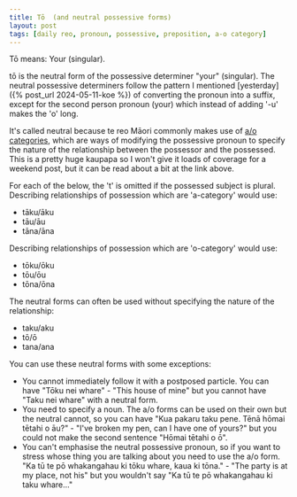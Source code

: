 ```yaml
---
title: Tō  (and neutral possessive forms)
layout: post
tags: [daily reo, pronoun, possessive, preposition, a-o category]
---
```


Tō means: Your (singular).

tō is the neutral form of the possessive determiner "your" (singular). The neutral possessive determiners follow the pattern I mentioned [yesterday]({% post_url 2024-05-11-koe %}) of converting the pronoun into a suffix, except for the second person pronoun (your) which instead of adding '-u' makes the 'o' long.

It's called neutral because te reo Māori commonly makes use of [a/o categories](https://kupu.maori.nz/possession/the-a-o-categories), which are ways of modifying the possessive pronoun to specify the nature of the relationship between the possessor and the possessed. This is a pretty huge kaupapa so I won't give it loads of coverage for a weekend post, but it can be read about a bit at the link above.

For each of the below, the 't' is omitted if the possessed subject is plural.
Describing relationships of possession which are 'a-category' would use:
- tāku/āku
- tāu/āu
- tāna/āna

Describing relationships of possession which are 'o-category' would use:
- tōku/ōku
- tōu/ōu
- tōna/ōna

The neutral forms can often be used without specifying the nature of the relationship:
- taku/aku
- tō/ō
- tana/ana

You can use these neutral forms with some exceptions:
- You cannot immediately follow it with a postposed particle. You can have "Tōku nei whare" - "This house of mine" but you cannot have "Taku nei whare" with a neutral form.
- You need to specify a noun. The a/o forms can be used on their own but the neutral cannot, so you can have "Kua pakaru taku pene. Tēnā hōmai tētahi o āu?" - "I've broken my pen, can I have one of yours?" but you could not make the second sentence "Hōmai tētahi o ō".
- You can't emphasise the neutral possessive pronoun, so if you want to stress whose thing you are talking about you need to use the a/o form. "Ka tū te pō whakangahau ki tōku whare, kaua ki tōna." - "The party is at my place, not his" but you wouldn't say "Ka tū te pō whakangahau ki taku whare..."